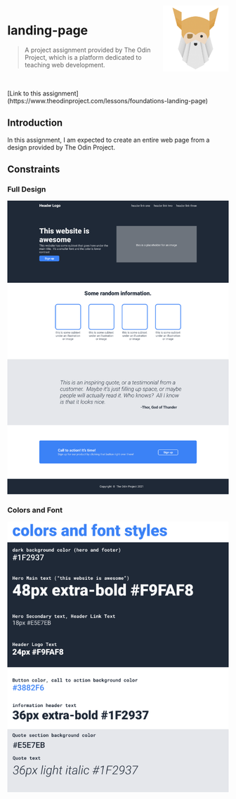 <a href="https://www.theodinproject.com/">
  <img src="./images/TOP_icon.png" width="150px" height="auto" align="right" />
</a>

# landing-page

> A project assignment provided by The Odin Project, which is a platform dedicated to teaching web development.
<br/>
<br/>
[Link to this assignment](https://www.theodinproject.com/lessons/foundations-landing-page)

## Introduction

In this assignment, I am expected to create an entire web page from a design provided by The Odin Project.

## Constraints

### Full Design

![Full design](./images/Full_Design.png)

### Colors and Font

![Colors and Font](./images/Colors_and_Fonts.png)